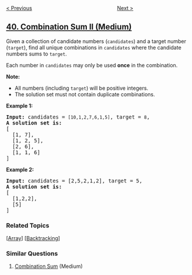 <!--|This file generated by command(leetcode description); DO NOT EDIT.    |-->
<!--+----------------------------------------------------------------------+-->
<!--|@author    openset <openset.wang@gmail.com>                           |-->
<!--|@link      https://github.com/openset                                 |-->
<!--|@home      https://github.com/tonymontaro/leetcode-hints                        |-->
<!--+----------------------------------------------------------------------+-->

[< Previous](https://github.com/tonymontaro/leetcode-hints/tree/master/problems/combination-sum "Combination Sum")
　　　　　　　　　　　　　　　　
[Next >](https://github.com/tonymontaro/leetcode-hints/tree/master/problems/first-missing-positive "First Missing Positive")

## [40. Combination Sum II (Medium)](https://leetcode.com/problems/combination-sum-ii "组合总和 II")

<p>Given a collection of candidate numbers (<code>candidates</code>) and a target number (<code>target</code>), find all unique combinations in <code>candidates</code>&nbsp;where the candidate numbers sums to <code>target</code>.</p>

<p>Each number in <code>candidates</code>&nbsp;may only be used <strong>once</strong> in the combination.</p>

<p><strong>Note:</strong></p>

<ul>
	<li>All numbers (including <code>target</code>) will be positive integers.</li>
	<li>The solution set must not contain duplicate combinations.</li>
</ul>

<p><strong>Example 1:</strong></p>

<pre>
<strong>Input:</strong> candidates =&nbsp;<code>[10,1,2,7,6,1,5]</code>, target =&nbsp;<code>8</code>,
<strong>A solution set is:</strong>
[
  [1, 7],
  [1, 2, 5],
  [2, 6],
  [1, 1, 6]
]
</pre>

<p><strong>Example 2:</strong></p>

<pre>
<strong>Input:</strong> candidates =&nbsp;[2,5,2,1,2], target =&nbsp;5,
<strong>A solution set is:</strong>
[
&nbsp; [1,2,2],
&nbsp; [5]
]
</pre>

### Related Topics
  [[Array](https://github.com/tonymontaro/leetcode-hints/tree/master/tag/array/README.md)]
  [[Backtracking](https://github.com/tonymontaro/leetcode-hints/tree/master/tag/backtracking/README.md)]

### Similar Questions
  1. [Combination Sum](https://github.com/tonymontaro/leetcode-hints/tree/master/problems/combination-sum) (Medium)

